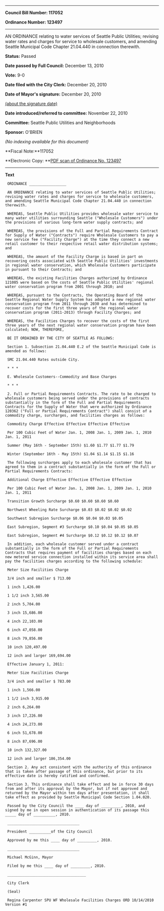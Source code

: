 

********

**Council Bill Number: 117052**
   
**Ordinance Number: 123497**
********

 AN ORDINANCE relating to water services of Seattle Public Utilities; revising water rates and charges for service to wholesale customers, and amending Seattle Municipal Code Chapter 21.04.440 in connection therewith.

**Status:** Passed
   
**Date passed by Full Council:** December 13, 2010
   
**Vote:** 9-0
   
**Date filed with the City Clerk:** December 20, 2010
   
**Date of Mayor's signature:** December 20, 2010
   
[(about the signature date)](/~public/approvaldate.htm)
   
   
   
**Date introduced/referred to committee:** November 22, 2010
   
**Committee:** Seattle Public Utilities and Neighborhoods
   
**Sponsor:** O'BRIEN
   
   
_(No indexing available for this document)_

**Fiscal Note:**117052

**Electronic Copy: **[PDF scan of Ordinance No. 123497](/~archives/Ordinances/Ord_123497.pdf)

********

**Text**
   
```
 ORDINANCE _________________

 AN ORDINANCE relating to water services of Seattle Public Utilities; revising water rates and charges for service to wholesale customers, and amending Seattle Municipal Code Chapter 21.04.440 in connection therewith.

 WHEREAS, Seattle Public Utilities provides wholesale water service to many water utilities surrounding Seattle ("Wholesale Customers") under the provisions of various long-term water supply contracts; and

 WHEREAS, the provisions of the Full and Partial Requirements Contract for Supply of Water ("Contracts") require Wholesale Customers to pay a new service fee ("Facility Charge") at the time they connect a new retail customer to their respective retail water distribution systems; and

 WHEREAS, the amount of the Facility Charge is based in part on recovering costs associated with Seattle Public Utilities' investments in regional water conservation, which Wholesale Customers participate in pursuant to their Contracts; and

 WHEREAS, the existing Facilities Charges authorized by Ordinance 121085 were based on the costs of Seattle Public Utilities' regional water conservation program from 2001 through 2010; and

 WHEREAS, pursuant to the Contracts, the Operating Board of the Seattle Regional Water Supply System has adopted a new regional water conservation program from 2011 through 2030 and has determined to recover costs for the first three years of the regional water conservation program (2011-2013) through Facility Charges; and

 WHEREAS, the Facilities Charges to recover the costs of the first three years of the next regional water conservation program have been calculated; NOW, THEREFORE,

 BE IT ORDAINED BY THE CITY OF SEATTLE AS FOLLOWS:

 Section 1. Subsection 21.04.440 E.2 of the Seattle Municipal Code is amended as follows:

 SMC 21.04.440 Rates outside City.

 * * *

 E. Wholesale Customers--Commodity and Base Charges

 * * *

 2. Full or Partial Requirements Contracts. The rate to be charged to wholesale customers being served under the provisions of contracts substantially in the form of the Full and Partial Requirements Contracts for the Supply of Water that were authorized by Ordinance 120362 ("Full or Partial Requirements Contract") shall consist of a commodity charge, surcharges, and facilities charges as follows:

 Commodity Charge Effective Effective Effective Effective

 Per 100 Cubic Feet of Water Jan. 1, 2008 Jan. 1, 2009 Jan. 1, 2010 Jan. 1, 2011

 Summer (May 16th - September 15th) $1.60 $1.77 $1.77 $1.79

 Winter (September 16th - May 15th) $1.04 $1.14 $1.15 $1.16

 The following surcharges apply to each wholesale customer that has agreed to them in a contract substantially in the form of the Full or Partial Requirements Contracts:

 Additional Charge Effective Effective Effective Effective

 Per 100 Cubic Feet of Water Jan. 1, 2008 Jan. 1, 2009 Jan. 1, 2010 Jan. 1, 2011

 Transition Growth Surcharge $0.60 $0.60 $0.60 $0.60

 Northwest Wheeling Rate Surcharge $0.03 $0.02 $0.02 $0.02

 Southwest Subregion Surcharge $0.06 $0.04 $0.03 $0.05

 East Subregion, Segment #3 Surcharge $0.10 $0.04 $0.05 $0.05

 East Subregion, Segment #4 Surcharge $0.12 $0.12 $0.12 $0.07

 In addition, each wholesale customer served under a contract substantially in the form of the Full or Partial Requirements Contracts that requires payment of facilities charges based on each new metered service connection installed within its service area shall pay the facilities charges according to the following schedule:

 Meter Size Facilities Charge

 3/4 inch and smaller $ 713.00

 1 inch 1,426.00

 1 1/2 inch 3,565.00

 2 inch 5,704.00

 3 inch 15,686.00

 4 inch 22,103.00

 6 inch 47,058.00

 8 inch 79,856.00

 10 inch 120,497.00

 12 inch and larger 169,694.00

 Effective January 1, 2011:

 Meter Size Facilities Charge

 3/4 inch and smaller $ 783.00

 1 inch 1,566.00

 1 1/2 inch 3,915.00

 2 inch 6,264.00

 3 inch 17,226.00

 4 inch 24,273.00

 6 inch 51,678.00

 8 inch 87,696.00

 10 inch 132,327.00

 12 inch and larger 186,354.00

 Section 2. Any act consistent with the authority of this ordinance that is taken after passage of this ordinance, but prior to its effective date is hereby ratified and confirmed.

 Section 3. This ordinance shall take effect and be in force 30 days from and after its approval by the Mayor, but if not approved and returned by the Mayor within ten days after presentation, it shall take effect as provided by Seattle Municipal Code Section 1.04.020.

 Passed by the City Council the ____ day of _________, 2010, and signed by me in open session in authentication of its passage this _____ day of __________, 2010.

 _________________________________

 President __________of the City Council

 Approved by me this ____ day of _________, 2010.

 _________________________________

 Michael McGinn, Mayor

 Filed by me this ____ day of _________, 2010.

 ____________________________________

 City Clerk

 (Seal)

 Regina Carpenter SPU WF Wholesale Facilities Charges ORD 10/14/2010 Version #1

```
